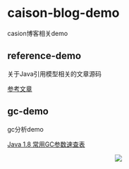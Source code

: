 # caison-blog-demo
casion博客相关demo

## reference-demo
关于Java引用模型相关的文章源码

[参考文章](http://www.kdgregory.com/index.php?page=java.refobj)

## gc-demo

gc分析demo

[Java 1.8 常用GC参数速查表](./gc-demo/README.md)

<div align="center">
    <img src="https://camo.githubusercontent.com/f389c9459f1460ef11a7dca6f40a6cdea5182a8b/68747470733a2f2f757365722d676f6c642d63646e2e786974752e696f2f323031392f392f32382f313664373538643533323739303436313f773d34373126683d32343826663d706e6726733d3239323136" >
</div> 
